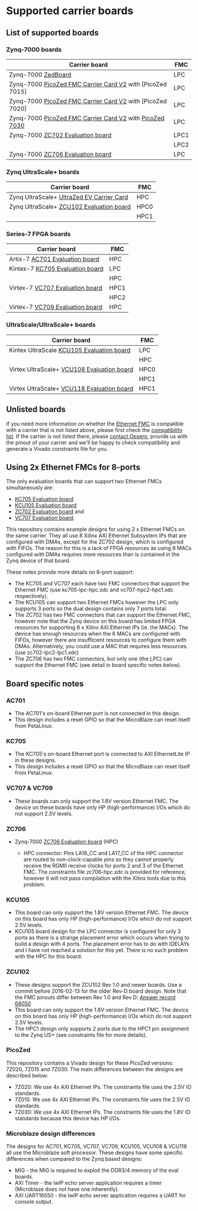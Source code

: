# Supported carrier boards

## List of supported boards

### Zynq-7000 boards

| Carrier board                                                    | FMC  |
|------------------------------------------------------------------|------|
| Zynq-7000 [ZedBoard]                                             | LPC  |
| Zynq-7000 [PicoZed FMC Carrier Card V2] with [PicoZed 7015]      | LPC  |
| Zynq-7000 [PicoZed FMC Carrier Card V2] with [PicoZed 7020]      | LPC  |
| Zynq-7000 [PicoZed FMC Carrier Card V2] with [PicoZed 7030]      | LPC  |
| Zynq-7000 [ZC702 Evaluation board]                               | LPC1 |
|                                                                  | LPC2 |
| Zynq-7000 [ZC706 Evaluation board]                               | LPC  |

### Zynq UltraScale+ boards

| Carrier board                                                    | FMC  |
|------------------------------------------------------------------|------|
| Zynq UltraScale+ [UltraZed EV Carrier Card]                      | HPC  |
| Zynq UltraScale+ [ZCU102 Evaluation board]                       | HPC0 |
|                                                                  | HPC1 |

### Series-7 FPGA boards

| Carrier board                                                    | FMC  |
|------------------------------------------------------------------|------|
| Artix-7 [AC701 Evaluation board]                                 | HPC  |
| Kintex-7 [KC705 Evaluation board]                                | LPC  |
|                                                                  | HPC  |
| Virtex-7 [VC707 Evaluation board]                                | HPC1 |
|                                                                  | HPC2 |
| Virtex-7 [VC709 Evaluation board]                                | HPC  |

### UltraScale/UltraScale+ boards

| Carrier board                                                    | FMC  |
|------------------------------------------------------------------|------|
| Kintex UltraScale [KCU105 Evaluation board]                      | LPC  |
|                                                                  | HPC  |
| Virtex UltraScale+ [VCU108 Evaluation board]                     | HPC0 |
|                                                                  | HPC1 |
| Virtex UltraScale+ [VCU118 Evaluation board]                     | HPC1 |

## Unlisted boards

If you need more information on whether the [Ethernet FMC] is compatible with a carrier that is not listed above, please first check the
[compatibility list]. If the carrier is not listed there, please [contact Opsero],
provide us with the pinout of your carrier and we'll be happy to check compatibility and generate a Vivado constraints file for you.

## Using 2x Ethernet FMCs for 8-ports

The only evaluation boards that can support two Ethernet FMCs simultaneously are: 

* [KC705 Evaluation board]
* [KCU105 Evaluation board]
* [ZC702 Evaluation board] and 
* [VC707 Evaluation board].

This repository contains example designs for using 2 x Ethernet FMCs on the same carrier. They all use 8
Xilinx AXI Ethernet Subsystem IPs that are configured with DMAs, except for the ZC702 design, which is configured 
with FIFOs.
The reason for this is a lack of FPGA resources as using 8 MACs configured with DMAs requires more resources than is
contained in the Zynq device of that board.

These notes provide more details on 8-port support:

* The KC705 and VC707 each have two FMC connectors that support the Ethernet FMC (use kc705-lpc-hpc.xdc 
  and vc707-hpc2-hpc1.xdc respectively).
* The KCU105 can support two Ethernet FMCs however the LPC only supports 3 ports so the dual design contains
  only 7 ports total.
* The ZC702 has two FMC connectors that can support the Ethernet FMC, however note that the Zynq device on this 
  board has limited FPGA resources for supporting 8 x Xilinx AXI Ethernet IPs (ie. the MACs). The device has 
  enough resources when the 8 MACs are configured with FIFOs, however there are insufficient resources to 
  configure them with DMAs. Alternatively, you could use a MAC that requires less resources. (use zc702-lpc2-lpc1.xdc)
* The ZC706 has two FMC connectors, but only one (the LPC) can support the Ethernet FMC (see detail in board 
  specific notes below).


## Board specific notes

### AC701

* The AC701's on-board Ethernet port is not connected in this design.
* This design includes a reset GPIO so that the MicroBlaze can reset itself from PetaLinux.

### KC705

* The KC705's on-board Ethernet port is connected to AXI EthernetLite IP in these designs.
* This design includes a reset GPIO so that the MicroBlaze can reset itself from PetaLinux.

### VC707 & VC709

* These boards can only support the 1.8V version Ethernet FMC. The device on these boards have only HP (high-performance)
  I/Os which do not support 2.5V levels.

### ZC706

* Zynq-7000 [ZC706 Evaluation board] (HPC)

  * HPC connector: Pins LA18_CC and LA17_CC of the HPC connector are routed to non-clock-capable pins so they cannot
    properly receive the RGMII receive clocks for ports 2 and 3 of the Ethernet FMC. The constraints file zc706-hpc.xdc is
    provided for reference, however it will not pass compilation with the Xilinx tools due to this problem.

### KCU105

* This board can only support the 1.8V version Ethernet FMC. The device on this board has only HP (high-performance)
  I/Os which do not support 2.5V levels.
* KCU105 board design for the LPC connector is configured for only 3 ports as there is a strange placement error 
  which occurs when trying to build a design with 4 ports. The placement error has to do with IDELAYs and I have 
  not reached a solution for this yet. There is no such problem with the HPC for this board.

### ZCU102

* These designs support the ZCU102 Rev 1.0 and newer boards. Use a commit before 2016-02-13 for the older Rev-D 
  board design. Note that the FMC pinouts differ between Rev 1.0 and Rev D: 
  [Answer record 68050](https://www.xilinx.com/support/answers/68050.html)
* This board can only support the 1.8V version Ethernet FMC. The device on this board has only HP (high-performance)
  I/Os which do not support 2.5V levels.
* The HPC1 design only supports 2 ports due to the HPC1 pin assignment to the Zynq US+ (see constraints file for 
  more details).

### PicoZed

This repository contains a Vivado design for these PicoZed versions: 7Z020, 7Z015 and 7Z030.
The main differences between the designs are described below:

* 7Z020: We use 4x AXI Ethernet IPs. The constraints file uses the 2.5V IO standards.
* 7Z015: We use 4x AXI Ethernet IPs. The constraints file uses the 2.5V IO standards.
* 7Z030: We use 4x AXI Ethernet IPs. The constraints file uses the 1.8V IO standards because this device has HP I/Os.

### Microblaze design differences

The designs for AC701, KC705, VC707, VC709, KCU105, VCU108 & VCU118 all use the Microblaze soft processor. These designs
have some specific differences when compared to the Zynq based designs:

* MIG - the MIG is required to exploit the DDR3/4 memory of the eval boards.
* AXI Timer - the lwIP echo server application requires a timer (Microblaze does not have one inherently).
* AXI UART16550 - the lwIP echo server application requires a UART for console output.


[contact Opsero]: https://opsero.com/contact-us
[compatibility list]: https://ethernetfmc.com/documentation/compatiblility.html
[Ethernet FMC]: https://ethernetfmc.com
[ZedBoard]: https://www.avnet.com/wps/portal/us/products/avnet-boards/avnet-board-families/zedboard/zedboard-board-family
[PicoZed FMC Carrier Card V2]: https://www.avnet.com/wps/portal/silica/products/product-highlights/2016/xilinx-picozed-fmc-carrier-card-v2/
[PicoZed 7030]: https://www.avnet.com/wps/portal/us/products/avnet-boards/avnet-board-families/picozed/
[UltraZed EV Carrier Card]: https://www.xilinx.com/products/boards-and-kits/1-1s78dxb.html
[AC701 Evaluation board]: https://www.xilinx.com/ac701
[KC705 Evaluation board]: https://www.xilinx.com/kc705
[KCU105 Evaluation board]: https://www.xilinx.com/kcu105
[VC707 Evaluation board]: https://www.xilinx.com/vc707
[VC709 Evaluation board]: https://www.xilinx.com/vc709
[ZC702 Evaluation board]: https://www.xilinx.com/zc702
[ZC706 Evaluation board]: https://www.xilinx.com/zc706
[ZCU102 Evaluation board]: https://www.xilinx.com/zcu102
[VCU108 Evaluation board]: https://www.xilinx.com/vcu108
[VCU118 Evaluation board]: https://www.xilinx.com/vcu118

